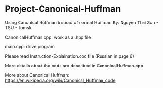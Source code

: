 # Project-Canonical-Huffman
Using Canonical Huffman instead of normal Huffman
By: Nguyen Thai Son - TSU - Tomsk

CanonicalHuffman.cpp: work as a .hpp file

main.cpp: drive program

Please read Instruction-Explaination.doc file (Russian in page 6)

More details about the code are described in CanonicalHuffman.cpp

More about Canonical Huffman: https://en.wikipedia.org/wiki/Canonical_Huffman_code
